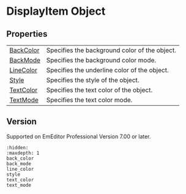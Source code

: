 # DisplayItem Object

## Properties

|     |     |
| --- | --- |
| [BackColor](back_color) | Specifies the background color of the object. |
| [BackMode](back_mode) | Specifies the background color mode. |
| [LineColor](line_color) | Specifies the underline color of the object. |
| [Style](style) | Specifies the style of the object. |
| [TextColor](text_color) | Specifies the text color of the object. |
| [TextMode](text_mode) | Specifies the text color mode. |

## Version

Supported on EmEditor Professional Version 7.00 or later.


```{toctree}
:hidden:
:maxdepth: 1
back_color
back_mode
line_color
style
text_color
text_mode
```
